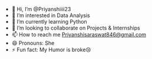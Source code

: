 - 👋 Hi, I’m @Priyanshiiii23
- 👀 I’m interested in Data Analysis
- 🌱 I’m currently learning Python
- 💞️ I’m looking to collaborate on Projects & Internships
- 📫 How to reach me Priyanshisaraswat846@gmail.com
- 😄 Pronouns: She
- ⚡ Fun fact: My Humor is broke😢

<!---
Priyanshiiii23/Priyanshiiii23 is a ✨ special ✨ repository because its `README.md` (this file) appears on your GitHub profile.
You can click the Preview link to take a look at your changes.
--->
